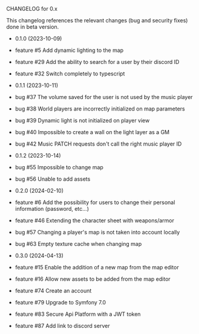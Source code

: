 CHANGELOG for 0.x

This changelog references the relevant changes (bug and security fixes) done in beta version.

* 0.1.0 (2023-10-09)
 * feature #5 Add dynamic lighting to the map
 * feature #29 Add the ability to search for a user by their discord ID
 * feature #32 Switch completely to typescript

* 0.1.1 (2023-10-11)
 * bug #37 The volume saved for the user is not used by the music player
 * bug #38 World players are incorrectly initialized on map parameters
 * bug #39 Dynamic light is not initialized on player view
 * bug #40 Impossible to create a wall on the light layer as a GM
 * bug #42 Music PATCH requests don't call the right music player ID

* 0.1.2 (2023-10-14)
 * bug #55 Impossible to change map
 * bug #56 Unable to add assets

* 0.2.0 (2024-02-10)
 * feature #6 Add the possibility for users to change their personal information (password, etc...)
 * feature #46 Extending the character sheet with weapons/armor
 * bug #57 Changing a player's map is not taken into account locally
 * bug #63 Empty texture cache when changing map

* 0.3.0 (2024-04-13)
 * feature #15 Enable the addition of a new map from the map editor
 * feature #16 Allow new assets to be added from the map editor
 * feature #74 Create an account
 * feature #79 Upgrade to Symfony 7.0
 * feature #83 Secure Api Platform with a JWT token
 * feature #87 Add link to discord server